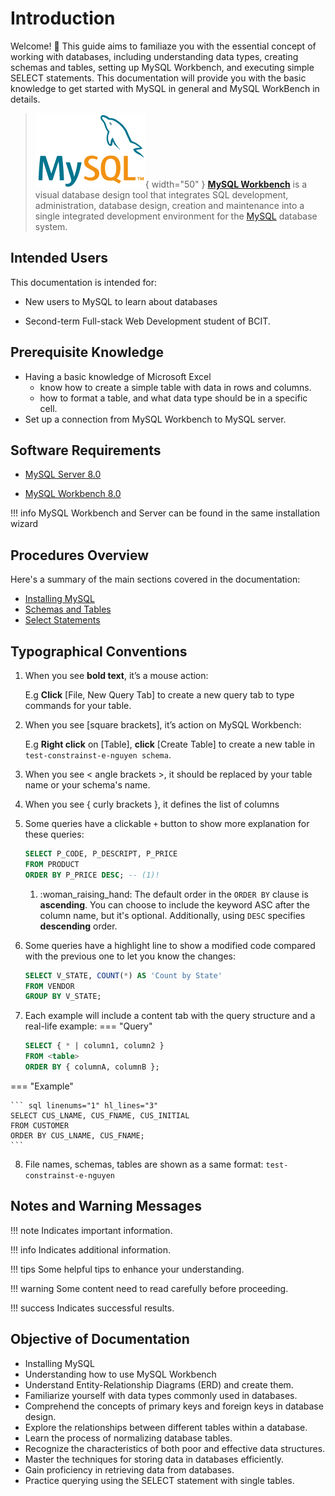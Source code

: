 # Introduction

Welcome! :wave: This guide aims to familiaze you with the essential concept of working with databases, including understanding data types, creating schemas and tables, setting up MySQL Workbench, and executing simple SELECT statements. This documentation will provide you with the basic knowledge to get started with MySQL in general and MySQL WorkBench in details.

> ![MySQL logo](./assets/mysql-logo-2.png){ width="50" } [**MySQL Workbench**](https://www.mysql.com/products/workbench/) is a visual database design tool that integrates SQL development, administration, database design, creation and maintenance into a single integrated development environment for the [MySQL](https://www.mysql.com/) database system.

## Intended Users

This documentation is intended for:

- New users to MySQL to learn about databases

- Second-term Full-stack Web Development student of BCIT.

## Prerequisite Knowledge

- Having a basic knowledge of Microsoft Excel
  - know how to create a simple table with data in rows and columns.
  - how to format a table, and what data type should be in a specific cell.
- Set up a connection from MySQL Workbench to MySQL server.

## Software Requirements

- [MySQL Server 8.0](https://dev.mysql.com/downloads/installer/)

- [MySQL Workbench 8.0](https://dev.mysql.com/downloads/installer/)

!!! info
    MySQL Workbench and Server can be found in the same installation wizard

## Procedures Overview

Here's a summary of the main sections covered in the documentation:

- [Installing MySQL](./InstallingMySQL.md)
- [Schemas and Tables](./SchemasAndTables.md)
- [Select Statements](./SelectStatements.md)

## Typographical Conventions

1.  When you see **bold text**, it’s a mouse action:

    E.g **Click** [File, New Query Tab] to create a new query tab to type commands for your table.

2.  When you see [square brackets], it’s action on MySQL Workbench:

    E.g **Right click** on [Table], **click** [Create Table] to create a new table in `test-constrainst-e-nguyen schema`.

3.  When you see < angle brackets >, it should be replaced by your table name or your schema's name.

4.  When you see { curly brackets }, it defines the list of columns

5.  Some queries have a clickable `+` button to show more explanation for these queries:

    ```sql linenums="1"
    SELECT P_CODE, P_DESCRIPT, P_PRICE
    FROM PRODUCT
    ORDER BY P_PRICE DESC; -- (1)!
    ```

    1. :woman_raising_hand: The default order in the `ORDER BY` clause is **ascending**. You can choose to include the keyword ASC after the column name, but it's optional. Additionally, using `DESC` specifies **descending** order.

6.  Some queries have a highlight line to show a modified code compared with the previous one to let you know the changes:

    ```sql linenums="1" hl_lines="3"
    SELECT V_STATE, COUNT(*) AS 'Count by State'
    FROM VENDOR
    GROUP BY V_STATE;
    ```

7.  Each example will include a content tab with the query structure and a real-life example:
=== "Query"

    ``` sql linenums="1" hl_lines="3"
    SELECT { * | column1, column2 }
    FROM <table>
    ORDER BY { columnA, columnB };
    ```

=== "Example"

    ``` sql linenums="1" hl_lines="3"
    SELECT CUS_LNAME, CUS_FNAME, CUS_INITIAL
    FROM CUSTOMER
    ORDER BY CUS_LNAME, CUS_FNAME;
    ```

8. File names, schemas, tables are shown as a same format: `test-constrainst-e-nguyen`

## Notes and Warning Messages

!!! note
    Indicates important information.

!!! info
    Indicates additional information.

!!! tips
    Some helpful tips to enhance your understanding.

!!! warning
    Some content need to read carefully before proceeding.

!!! success
    Indicates successful results.

## Objective of Documentation

- Installing MySQL
- Understanding how to use MySQL Workbench
- Understand Entity-Relationship Diagrams (ERD) and create them.
- Familiarize yourself with data types commonly used in databases.
- Comprehend the concepts of primary keys and foreign keys in database design.
- Explore the relationships between different tables within a database.
- Learn the process of normalizing database tables.
- Recognize the characteristics of both poor and effective data structures.
- Master the techniques for storing data in databases efficiently.
- Gain proficiency in retrieving data from databases.
- Practice querying using the SELECT statement with single tables.
